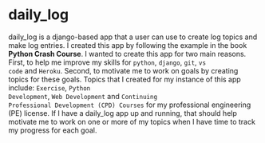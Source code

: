 # daily_log
daily_log is a django-based app that a user can use to create log topics and make log entries.  I created this app by following the example in the book
<strong>Python Crash Course</strong>.  I wanted to create this app for two main reasons.  First, to help me improve my skills for <code>python</code>, <code>django</code>, <code>git</code>, <code>vs code</code> and <code>Heroku</code>.  Second, to motivate me to work on goals by creating topics for these goals.  Topics that I created for my instance of this app include: <code>Exercise</code>, <code>Python Development</code>, <code>Web Development</code> and <code>Continuing Professional Development (CPD) Courses</code> for my professional engineering (PE) license.  If I have a daily_log app up and running, that should help motivate me to work on one or more of my topics when I have time to track my progress for each goal.  

